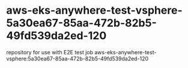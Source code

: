 # aws-eks-anywhere-test-vsphere-5a30ea67-85aa-472b-82b5-49fd539da2ed-120
repository for use with E2E test job aws-eks-anywhere-test-vsphere:5a30ea67-85aa-472b-82b5-49fd539da2ed-120

